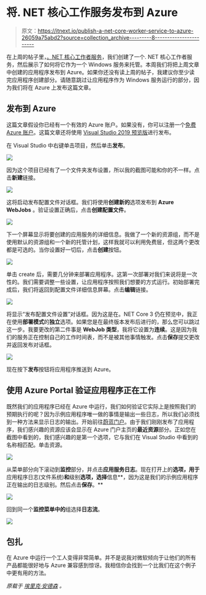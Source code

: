 # 将. NET 核心工作服务发布到 Azure

> 原文：<https://itnext.io/publish-a-net-core-worker-service-to-azure-26059a75abd2?source=collection_archive---------8----------------------->

在上周的帖子里，[。NET 核心工作者服务](https://elanderson.net/2019/09/net-core-worker-service/)，我们创建了一个. NET 核心工作者服务，然后展示了如何将它作为一个 Windows 服务来托管。本周我们将把上周文章中创建的应用程序发布到 Azure。如果你还没有读上周的帖子，我建议你至少读完应用程序创建部分。请随意跳过让应用程序作为 Windows 服务运行的部分，因为我们将在 Azure 上发布这篇文章。

## 发布到 Azure

这篇文章假设你已经有一个有效的 Azure 账户。如果没有，你可以注册一个[免费 Azure 账户](https://azure.microsoft.com/en-us/free/)。这篇文章还将使用 [Visual Studio 2019 预览版](https://visualstudio.microsoft.com/vs/preview/)进行发布。

在 Visual Studio 中右键单击项目，然后单击**发布**。

![](img/b93d8e28329eabce6c9ca6d4e8e51b7c.png)

因为这个项目已经有了一个文件夹发布设置，所以我的截图可能和你的不一样。点击**新建**链接。

![](img/cf7f9041e0c6940fabc8b61cdf50e5ae.png)

这将启动发布配置文件对话框。我们将使用**创建新的**选项发布到 **Azure WebJobs** 。验证设置正确后，点击**创建配置文件**。

![](img/8aa64dee913eba580f1af41249ec661c.png)

下一个屏幕显示将要创建的应用服务的详细信息。我做了一个新的资源组，而不是使用默认的资源组和一个新的托管计划，这样我就可以利用免费层，但这两个更改都是可选的。当你设置好一切后，点击**创建**按钮。

![](img/57f73b6db357f4ab632cbaad2a7ee514.png)

单击 create 后，需要几分钟来部署应用程序。这第一次部署对我们来说将是一次性的。我们需要调整一些设置，让应用程序按照我们想要的方式运行。初始部署完成后，我们将返回到配置文件详细信息屏幕。点击**编辑**链接。

![](img/ab316fd24f548499688d5901c3af754d.png)

将显示“发布配置文件设置”对话框。因为这是在。NET Core 3 仍在预览中，我正在使用**部署模式**的**独立**选项。如果您是在最终版本发布后进行的，那么您可以跳过这一步。我要更改的第二件事是 **WebJob 类型**，我将它设置为**连续**。这是因为我们的服务正在控制自己的工作时间表，而不是被其他事情触发。点击**保存**提交更改并返回发布对话框。

![](img/1286086b4aeca88cc60afcc3086d3fde.png)

现在按下**发布**按钮将应用程序推送到 Azure。

## 使用 Azure Portal 验证应用程序正在工作

既然我们的应用程序已经在 Azure 中运行，我们如何验证它实际上是按照我们的预期执行的呢？因为示例应用程序唯一做的事情是输出一些日志，所以我们必须找到一种方法来显示日志的输出。开始前往[蔚蓝门户](https://portal.azure.com)。由于我们刚刚发布了应用程序，我们感兴趣的资源应该会显示在 Azure 门户主页的**最近资源**部分。正如您在截图中看到的，我们感兴趣的是第一个选项，它与我们在 Visual Studio 中看到的名称相匹配。单击资源。

![](img/3aaae85ad5973b334f1da98749109c19.png)

从菜单部分向下滚动到**监控**部分，并点击**应用服务日志**。现在打开上的**选项，用于**应用程序日志(文件系统)**和**级别**选项，选择**信息**，因为这是我们的示例应用程序正在输出的日志级别。然后点击**保存**。**

![](img/4decc95739e4e77d460393e3edb1e6a1.png)

回到同一个**监控菜单中的**组选择**日志流**。

![](img/4959cd3ca9a26148dd98ad19038733e0.png)

## 包扎

在 Azure 中运行一个工人变得非常简单。并不是说我对微软倾向于让他们的所有产品都能很好地与 Azure 兼容感到惊讶。我相信你会找到一个比我们在这个例子中更有用的方法。

*原载于* [*埃里克·安德森*](https://elanderson.net/2019/10/publish-a-net-core-worker-service-to-azure/) *。*